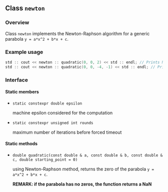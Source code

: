## Class `newton`

### Overview

Class `newton` implements the Newton-Raphson algorithm for a generic parabola `y = a*x^2 + b*x + c`.

### Example usage

```c++
std :: cout << newton :: quadratic(0, 0, 2) << std :: endl; // Prints NaN
std :: cout << newton :: quadratic(0, 0, -4, -1) << std :: endl; // Prints -2
```

### Interface

#### Static members

 * `static constexpr double epsilon`
    
    machine epsilon considered for the computation

 * `static constexpr unsigned int rounds`
    
    maximum number of iterations before forced timeout

#### Static methods

 * `double quadratic(const double & a, const double & b, const double & c, double starting_point = 0)`
    
    using Newton-Raphson method, returns the zero of the parabola `y = a*x^2 + b*x + c`.
    
    **REMARK: if the parabola has no zeros, the function returns a NaN**
